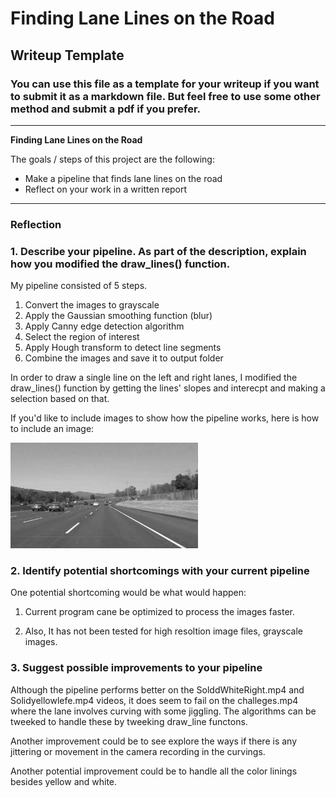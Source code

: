 # **Finding Lane Lines on the Road** 

## Writeup Template

### You can use this file as a template for your writeup if you want to submit it as a markdown file. But feel free to use some other method and submit a pdf if you prefer.

---

**Finding Lane Lines on the Road**

The goals / steps of this project are the following:
* Make a pipeline that finds lane lines on the road
* Reflect on your work in a written report


[//]: # (Image References)

[image1]: ./examples/grayscale.jpg "Grayscale"

---

### Reflection

### 1. Describe your pipeline. As part of the description, explain how you modified the draw_lines() function.

My pipeline consisted of 5 steps. 

1. Convert the images to grayscale
2. Apply the Gaussian smoothing function (blur)
3. Apply Canny edge detection algorithm 
4. Select the region of interest
5. Apply Hough transform to detect line segments
6. Combine the images and save it to output folder 

In order to draw a single line on the left and right lanes, I modified the draw_lines() function by getting the lines' slopes and interecpt and making a selection based on that.

If you'd like to include images to show how the pipeline works, here is how to include an image: 

![alt text][image1]


### 2. Identify potential shortcomings with your current pipeline

One potential shortcoming would be what would happen:

1. Current program cane be optimized to process the images faster.

2. Also, It has not been tested for high resoltion image files, grayscale images.


### 3. Suggest possible improvements to your pipeline

Although the pipeline performs better on the SolddWhiteRight.mp4 and Solidyellowlefe.mp4 videos, it does seem to fail on the challeges.mp4 where the lane involves curving with some jiggling. 
The algorithms can be tweeked to handle these by tweeking draw_line functons.

Another improvement could be to see explore the ways if there is any jittering or movement in the camera recording in the curvings.

Another potential improvement could be to handle all the color linings besides yellow and white.
